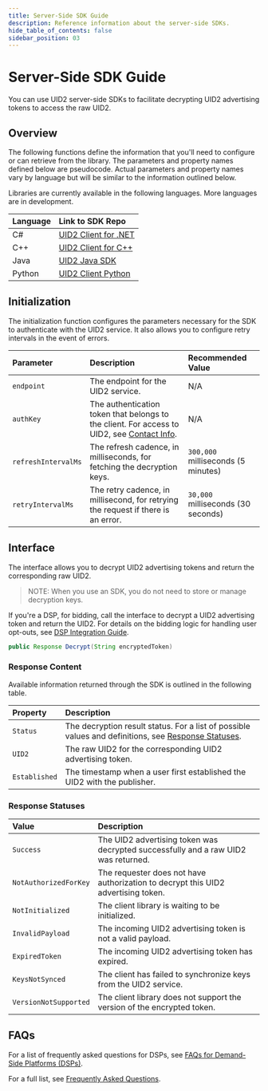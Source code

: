 ```yaml
---
title: Server-Side SDK Guide
description: Reference information about the server-side SDKs.
hide_table_of_contents: false
sidebar_position: 03
---
```


# Server-Side SDK Guide

You can use UID2 server-side SDKs to facilitate decrypting UID2 advertising tokens to access the raw UID2. 

<!-- This guide includes the following information:

- [Overview](#overview)
- [Initialization](#initialization)
- [Interface](#interface)
  - [Response Content](#response-content)
  - [Response Statuses](#response-statuses)
* [FAQs](#faqs) -->

## Overview

The following functions define the information that you'll need to configure or can retrieve from the library. The parameters and property names defined below are pseudocode. Actual parameters and property names vary by language but will be similar to the information outlined below.

Libraries are currently available in the following languages. More languages are in development. 

| Language | Link to SDK Repo |
| :--- | :--- |
| C#  | [UID2 Client for .NET](https://github.com/IABTechLab/uid2-client-net/blob/master/README.md) |
| C++ | [UID2 Client for C++](https://github.com/IABTechLab/uid2-client-cpp11/blob/master/README.md) |
| Java | [UID2 Java SDK](https://github.com/IABTechLab/uid2-client-java/blob/master/README.md) |
| Python | [UID2 Client Python](https://github.com/IABTechLab/uid2-client-python/blob/master/README.md) |

## Initialization

The initialization function configures the parameters necessary for the SDK to authenticate with the UID2 service. It also allows you to configure retry intervals in the event of errors.

| Parameter | Description | Recommended Value |
| :--- | :--- | :--- |
| `endpoint` | The endpoint for the UID2 service. | N/A |
| `authKey` | The authentication token that belongs to the client. For access to UID2, see [Contact Info](../getting-started/gs-account-setup.md#contact-info). | N/A |
| `refreshIntervalMs` | The refresh cadence, in milliseconds, for fetching the decryption keys.| `300,000` milliseconds (5 minutes) |
| `retryIntervalMs` | The retry cadence, in millisecond, for retrying the request if there is an error.  | `30,000` milliseconds (30 seconds) |

## Interface 

The interface allows you to decrypt UID2 advertising tokens and return the corresponding raw UID2. 

>NOTE: When you use an SDK, you do not need to store or manage decryption keys.

If you're a DSP, for bidding, call the interface to decrypt a UID2 advertising token and return the UID2. For details on the bidding logic for handling user opt-outs, see [DSP Integration Guide](../guides/dsp-guide.md).

```java
public Response Decrypt(String encryptedToken)
```

### Response Content

Available information returned through the SDK is outlined in the following table.

| Property | Description |
| :--- | :--- |
| `Status` | The decryption result status. For a list of possible values and definitions, see [Response Statuses](#response-statuses). |
| `UID2` | The raw UID2 for the corresponding UID2 advertising token. |
| `Established` | The timestamp when a user first established the UID2 with the publisher. |

### Response Statuses

| Value | Description |
| :--- | :--- |
| `Success` | The UID2 advertising token was decrypted successfully and a raw UID2 was returned. |
| `NotAuthorizedForKey` | The requester does not have authorization to decrypt this UID2 advertising token.|
| `NotInitialized` | The client library is waiting to be initialized. |
| `InvalidPayload` | The incoming UID2 advertising token is not a valid payload. |
| `ExpiredToken` | The incoming UID2 advertising token has expired. |
| `KeysNotSynced` | The client has failed to synchronize keys from the UID2 service. |
| `VersionNotSupported` |  The client library does not support the version of the encrypted token. |

## FAQs

For a list of frequently asked questions for DSPs, see [FAQs for Demand-Side Platforms (DSPs)](../getting-started/gs-faqs.md#faqs-for-demand-side-platforms-dsps).

For a full list, see [Frequently Asked Questions](../getting-started/gs-faqs.md).
